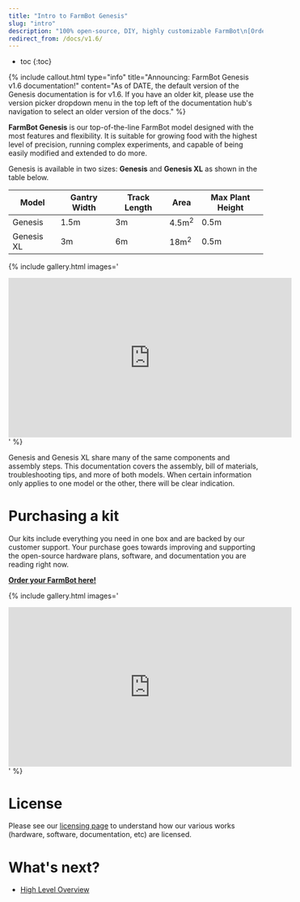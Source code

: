 ```yaml
---
title: "Intro to FarmBot Genesis"
slug: "intro"
description: "100% open-source, DIY, highly customizable FarmBot\n[Order yours here!](http://buy.farm.bot/)"
redirect_from: /docs/v1.6/
---
```


* toc
{:toc}


{%
include callout.html
type="info"
title="Announcing: FarmBot Genesis v1.6 documentation!"
content="As of DATE, the default version of the Genesis documentation is for v1.6. If you have an older kit, please use the version picker dropdown menu in the top left of the documentation hub's navigation to select an older version of the docs."
%}

**FarmBot Genesis** is our top-of-the-line FarmBot model designed with the most features and flexibility. It is suitable for growing food with the highest level of precision, running complex experiments, and capable of being easily modified and extended to do more.

Genesis is available in two sizes: **Genesis** and **Genesis XL** as shown in the table below.

|Model     |Gantry Width|Track Length|Area            |Max Plant Height|
|----------|------------|------------|----------------|----------------|
|Genesis   |1.5m        |3m          |4.5m<sup>2</sup>|0.5m
|Genesis XL|3m          |6m          |18m<sup>2</sup> |0.5m

{% include gallery.html images='
<iframe width="560" height="315" src="https://www.youtube.com/embed/60htrqei_U0" frameborder="0" allow="accelerometer; autoplay; clipboard-write; encrypted-media; gyroscope; picture-in-picture" allowfullscreen></iframe>
' %}

Genesis and Genesis XL share many of the same components and assembly steps. This documentation covers the assembly, bill of materials, troubleshooting tips, and more of both models. When certain information only applies to one model or the other, there will be clear indication.

# Purchasing a kit

Our kits include everything you need in one box and are backed by our customer support. Your purchase goes towards improving and supporting the open-source hardware plans, software, and documentation you are reading right now.

**[Order your FarmBot here!](http://buy.farm.bot)**

{% include gallery.html images='
<iframe width="560" height="315" src="https://www.youtube.com/embed/_jw98qozK4s" frameborder="0" allow="accelerometer; autoplay; clipboard-write; encrypted-media; gyroscope; picture-in-picture" allowfullscreen></iframe>
' %}

# License

Please see our [licensing page](http://licensing.farm.bot) to understand how our various works (hardware, software, documentation, etc) are licensed.

# What's next?

 * [High Level Overview](intro/high-level-overview.md)
